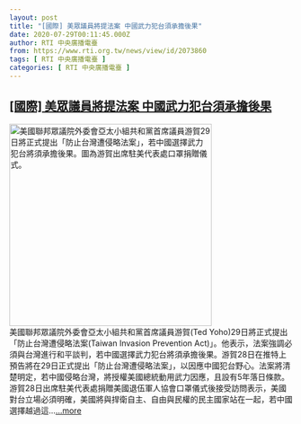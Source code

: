 ```yaml
---
layout: post
title: "[國際] 美眾議員將提法案 中國武力犯台須承擔後果"
date: 2020-07-29T00:11:45.000Z
author: RTI 中央廣播電臺
from: https://www.rti.org.tw/news/view/id/2073860
tags: [ RTI 中央廣播電臺 ]
categories: [ RTI 中央廣播電臺 ]
---
```

<!--1595981505000-->
[[國際] 美眾議員將提法案 中國武力犯台須承擔後果](https://www.rti.org.tw/news/view/id/2073860)
------

<div>
<img src="https://static.rti.org.tw/assets/thumbnails/2020/07/29/20200729000002M.jpg" width="360" alt="美國聯邦眾議院外委會亞太小組共和黨首席議員游賀29日將正式提出「防止台灣遭侵略法案」，若中國選擇武力犯台將須承擔後果。圖為游賀出席駐美代表處口罩捐贈儀式。" title="美國聯邦眾議院外委會亞太小組共和黨首席議員游賀29日將正式提出「防止台灣遭侵略法案」，若中國選擇武力犯台將須承擔後果。圖為游賀出席駐美代表處口罩捐贈儀式。"><br>美國聯邦眾議院外委會亞太小組共和黨首席議員游賀(Ted Yoho)29日將正式提出「防止台灣遭侵略法案(Taiwan Invasion Prevention Act)」。他表示，法案強調必須與台灣進行和平談判，若中國選擇武力犯台將須承擔後果。游賀28日在推特上預告將在29日正式提出「防止台灣遭侵略法案」，以因應中國犯台野心。法案將清楚明定，若中國侵略台灣，將授權美國總統動用武力因應，且設有5年落日條款。游賀28日出席駐美代表處捐贈美國退伍軍人協會口罩儀式後接受訪問表示，美國對台立場必須明確，美國將與捍衛自主、自由與民權的民主國家站在一起，若中國選擇越過這...<a target="_blank" href="https://www.rti.org.tw/news/view/id/2073860">...more</a>
</div>
